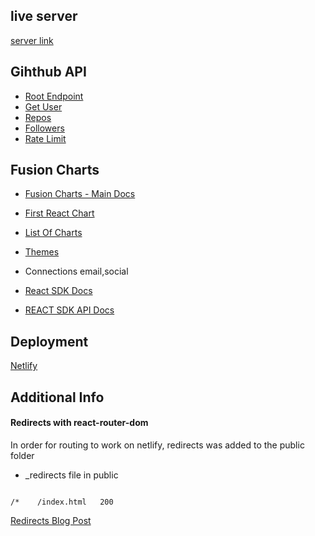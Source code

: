 ## live server

[server link](https://tornikesamkharadze-github-users.netlify.app/login)

## Gihthub API

- [Root Endpoint](https://api.github.com)
- [Get User](https://api.github.com/users/tornikesamkharadze)
- [Repos](https://api.github.com/users/tornikesamkharadze/repos?per_page=100)
- [Followers](https://api.github.com/users/tornikesamkharadze/followers)
- [Rate Limit](https://api.github.com/rate_limit)

## Fusion Charts

- [Fusion Charts - Main Docs](https://www.fusioncharts.com/)
- [First React Chart](https://www.fusioncharts.com/dev/getting-started/react/your-first-chart-using-react)
- [List Of Charts](https://www.fusioncharts.com/dev/chart-guide/list-of-charts)
- [Themes](https://www.fusioncharts.com/dev/themes/introduction-to-themes)

- Connections
  email,social

- [React SDK Docs](https://auth0.com/docs/libraries/auth0-react)
- [REACT SDK API Docs](https://auth0.github.io/auth0-react/)

## Deployment

[Netlify](https://www.netlify.com/)

## Additional Info

#### Redirects with react-router-dom

In order for routing to work on netlify, redirects was added to the public folder

- \_redirects file in public

```

/*    /index.html   200

```

[Redirects Blog Post](https://dev.to/dance2die/page-not-found-on-netlify-with-react-router-58mc)
